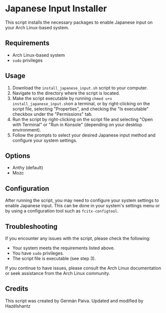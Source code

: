 # Japanese Input Installer

This script installs the necessary packages to enable Japanese input on your Arch Linux-based system.

## Requirements

- Arch Linux-based system
- `sudo` privileges

## Usage

1. Download the `install_japanese_input.sh` script to your computer.
2. Navigate to the directory where the script is located.
3. Make the script executable by running `chmod u+x install_japanese_input.sh`on a terminal, or by right-clicking on the script file, selecting "Properties", and checking the "Is executable" checkbox under the "Permissions" tab.
4. Run the script by right-clicking on the script file and selecting "Open with Terminal" or "Run in Konsole" (depending on your desktop environment).
5. Follow the prompts to select your desired Japanese input method and configure your system settings.

## Options

- Anthy (default)
- Mozc

## Configuration

After running the script, you may need to configure your system settings to enable Japanese input. This can be done in your system's settings menu or by using a configuration tool such as `fcitx-configtool`.

## Troubleshooting

If you encounter any issues with the script, please check the following:

- Your system meets the requirements listed above.
- You have `sudo` privileges.
- The script file is executable (see step 3).

If you continue to have issues, please consult the Arch Linux documentation or seek assistance from the Arch Linux community.

## Credits

This script was created by Germán Paiva. Updated and modified by Hazëlshantz

